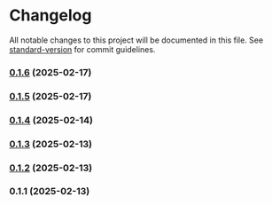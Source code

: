 # Changelog

All notable changes to this project will be documented in this file. See [standard-version](https://github.com/conventional-changelog/standard-version) for commit guidelines.

### [0.1.6](https://github.com/felipengr/portfolio/compare/v0.1.5...v0.1.6) (2025-02-17)

### [0.1.5](https://github.com/felipengr/portfolio/compare/v0.1.4...v0.1.5) (2025-02-17)

### [0.1.4](https://github.com/felipengr/portfolio/compare/v0.1.3...v0.1.4) (2025-02-14)

### [0.1.3](https://github.com/felipengr/portfolio/compare/v0.1.2...v0.1.3) (2025-02-13)

### [0.1.2](https://github.com/felipengr/portfolio/compare/v0.1.1...v0.1.2) (2025-02-13)

### 0.1.1 (2025-02-13)
